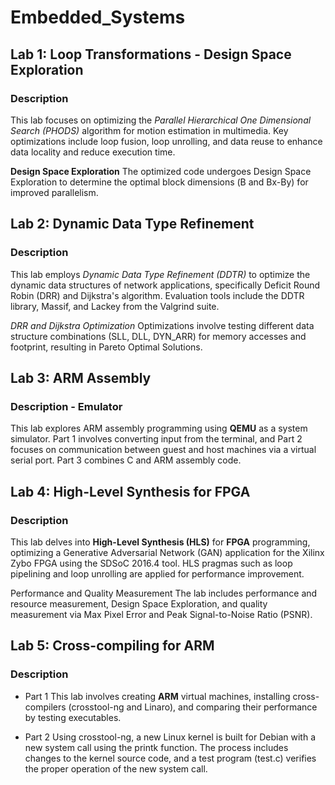 # Embedded_Systems

## Lab 1: Loop Transformations - Design Space Exploration
### Description
This lab focuses on optimizing the *Parallel Hierarchical One Dimensional Search (PHODS)* algorithm for motion estimation in multimedia. Key optimizations include loop fusion, loop unrolling, and data reuse to enhance data locality and reduce execution time.

**Design Space Exploration**
The optimized code undergoes Design Space Exploration to determine the optimal block dimensions (Β and Βx-By) for improved parallelism.

## Lab 2: Dynamic Data Type Refinement
### Description
This lab employs *Dynamic Data Type Refinement (DDTR)* to optimize the dynamic data structures of network applications, specifically Deficit Round Robin (DRR) and Dijkstra's algorithm. Evaluation tools include the DDTR library, Massif, and Lackey from the Valgrind suite.

*DRR and Dijkstra Optimization*
Optimizations involve testing different data structure combinations (SLL, DLL, DYN_ARR) for memory accesses and footprint, resulting in Pareto Optimal Solutions.

## Lab 3: ARM Assembly
### Description - Emulator
This lab explores ARM assembly programming using **QEMU** as a system simulator. Part 1 involves converting input from the terminal, and Part 2 focuses on communication between guest and host machines via a virtual serial port. Part 3 combines C and ARM assembly code.

## Lab 4: High-Level Synthesis for FPGA
### Description
This lab delves into **High-Level Synthesis (HLS)** for **FPGA** programming, optimizing a Generative Adversarial Network (GAN) application for the Xilinx Zybo FPGA using the SDSoC 2016.4 tool. HLS pragmas such as loop pipelining and loop unrolling are applied for performance improvement.

Performance and Quality Measurement
The lab includes performance and resource measurement, Design Space Exploration, and quality measurement via Max Pixel Error and Peak Signal-to-Noise Ratio (PSNR).

## Lab 5: Cross-compiling for ARM
### Description
- Part 1
This lab involves creating **ARM** virtual machines, installing cross-compilers (crosstool-ng and Linaro), and comparing their performance by testing executables.

 - Part 2
Using crosstool-ng, a new Linux kernel is built for Debian with a new system call using the printk function. The process includes changes to the kernel source code, and a test program (test.c) verifies the proper operation of the new system call.
